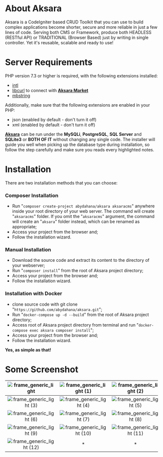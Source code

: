 # About Aksara
Aksara is a CodeIgniter based CRUD Toolkit that you can use to build complex applications become shorter, secure and more reliable in just a few lines of code. Serving both CMS or Framework, produce both HEADLESS (RESTful API) or TRADITIONAL (Browser Based) just by writing in single controller. Yet it's reusable, scalable and ready to use!

# Server Requirements
PHP version 7.3 or higher is required, with the following extensions installed:

- [intl](http://php.net/manual/en/intl.requirements.php)
- [libcurl](http://php.net/manual/en/curl.requirements.php) to connect with **[Aksara Market](http://www.aksaracms.com/market)**
- [mbstring](http://php.net/manual/en/mbstring.installation.php)

Additionally, make sure that the following extensions are enabled in your PHP:

- json (enabled by default - don't turn it off)
- xml (enabled by default - don't turn it off)

**[Aksara](http://www.aksaracms.com)** can be run under the **MySQLi**, **PostgreSQL**, **SQL Server** and **SQLite3** or **BOTH OF IT** without changing any single code. The installer will guide you well when picking up the database type during installation, so follow the step carefully and make sure you reads every highlighted notes.

# Installation
There are two installation methods that you can choose:
### Composer Installation
- Run "`composer create-project abydahana/aksara aksaracms`" anywhere inside your root directory of your web server. The command will create "`aksaracms`" folder. If you omit the "`aksaracms`" argument, the command will create an "`aksara`" folder instead, which can be renamed as appropriate;
- Access your project from the browser and;
- Follow the installation wizard.

### Manual Installation
- Download the source code and extract its content to the directory of your webserver;
- Run "`composer install`" from the root of Aksara project directory;
- Access your project from the browser and;
- Follow the installation wizard.

### Installation with Docker
- clone source code with git clone "`https://github.com/abydahana/aksara.git`";
- Run "`docker-compose up -d --build`" from the root of Aksara project directory;
- Access root of Aksara project directory from terminal and run "`docker-compose exec aksara composer install`";
- Access your project from the browser and;
- Follow the installation wizard.

**Yes, as simple as that!**

# Some Screenshot
| ![frame_generic_light](https://user-images.githubusercontent.com/10624446/110242393-729b6b00-7f88-11eb-9ecc-2cb1c27c5945.png) | ![frame_generic_light (1)](https://user-images.githubusercontent.com/10624446/110242375-67483f80-7f88-11eb-8126-fba2051ae95b.png) | ![frame_generic_light (2)](https://user-images.githubusercontent.com/10624446/110242377-69120300-7f88-11eb-95ff-9e8b002c51be.png) |
| :---: | :---: | :---: |
| ![frame_generic_light (3)](https://user-images.githubusercontent.com/10624446/110242379-6a433000-7f88-11eb-9510-31eb17ea1613.png) | ![frame_generic_light (4)](https://user-images.githubusercontent.com/10624446/110242381-6b745d00-7f88-11eb-9120-53a464c46b34.png) | ![frame_generic_light (5)](https://user-images.githubusercontent.com/10624446/110242382-6c0cf380-7f88-11eb-977d-1b89624a0efb.png) |
| ![frame_generic_light (6)](https://user-images.githubusercontent.com/10624446/110242384-6ca58a00-7f88-11eb-9992-e90779dd2eeb.png) | ![frame_generic_light (7)](https://user-images.githubusercontent.com/10624446/110242386-6d3e2080-7f88-11eb-9e6e-de40f620feb8.png) | ![frame_generic_light (8)](https://user-images.githubusercontent.com/10624446/110242387-6e6f4d80-7f88-11eb-8c81-3e505eb2fd1d.png) |
| ![frame_generic_light (9)](https://user-images.githubusercontent.com/10624446/110242389-6f07e400-7f88-11eb-9089-5cd5cc3f2ec2.png) | ![frame_generic_light (10)](https://user-images.githubusercontent.com/10624446/110242390-70391100-7f88-11eb-9734-a20b9e9005eb.png) | ![frame_generic_light (11)](https://user-images.githubusercontent.com/10624446/110242391-70d1a780-7f88-11eb-8d04-69128749b6e0.png) |
| ![frame_generic_light (12)](https://user-images.githubusercontent.com/10624446/110242392-7202d480-7f88-11eb-8f23-6c1c3edf9ea2.png) | * | * |

